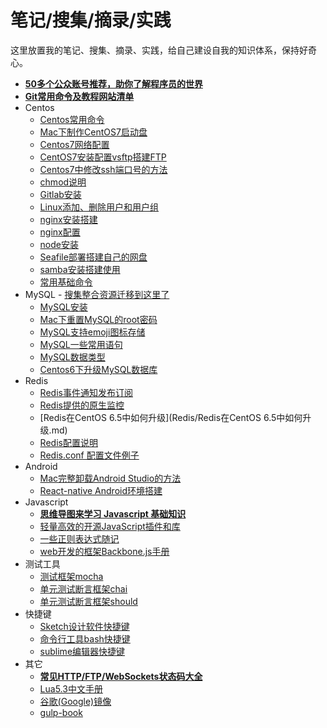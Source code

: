 # 笔记/搜集/摘录/实践

这里放置我的笔记、搜集、摘录、实践，给自己建设自我的知识体系，保持好奇心。

- **[50多个公众账号推荐，助你了解程序员的世界](other/公众账号推荐.md)**
- **[Git常用命令及教程网站清单](other/Git%E5%B8%B8%E7%94%A8%E5%91%BD%E4%BB%A4%E6%B8%85%E5%8D%95.md)**
- Centos 
    - [Centos常用命令](Centos/centos.md)
    - [Mac下制作CentOS7启动盘](Centos/Mac下制作CentOS7启动盘.md)
    - [Centos7网络配置](Centos/Centos7网络配置.md)
    - [CentOS7安装配置vsftp搭建FTP](Centos/CentOS7安装配置vsftp搭建FTP.md)
    - [Centos7中修改ssh端口号的方法](Centos/Centos7中修改ssh端口号的方法.md)
    - [chmod说明](Centos/chmod.md)
    - [Gitlab安装](Centos/gitlab安装.md)
    - [Linux添加、删除用户和用户组](Centos/Linux添加、删除用户和用户组.md)
    - [nginx安装搭建](Centos/nginx安装.md)
    - [nginx配置](Centos/nginx配置.md)
    - [node安装](Centos/node安装.md)
    - [Seafile部署搭建自己的网盘](Centos/部署Seafile搭建自己的网盘.md)
    - [samba安装搭建使用](Centos/samba.md)
    - [常用基础命令](Centos/常用基础命令.md)
- MySQL - [搜集整合资源迁移到这里了](https://github.com/jaywcjlove/mysql-tutorial)
    - [MySQL安装](MySQL/mysql安装.md)
    - [Mac下重置MySQL的root密码](MySQL/Mac下重置MySQL的root密码.md)
    - [MySQL支持emoji图标存储](MySQL/让MySQL支持emoji图标存储.md)
    - [MySQL一些常用语句](MySQL/MySQL%E4%B8%80%E4%BA%9B%E5%B8%B8%E7%94%A8%E8%AF%AD%E5%8F%A5.md)
    - [MySQL数据类型](MySQL/MySQL数据类型.md)
    - [Centos6下升级MySQL数据库](MySQL/Centos6下升级MySQL数据库.md)
- Redis
    - [Redis事件通知发布订阅](Redis/Redis事件通知发布订阅.md)
    - [Redis提供的原生监控](Redis/Redis提供的原生监控.md)
    - [Redis在CentOS 6.5中如何升级](Redis/Redis在CentOS 6.5中如何升级.md)
    - [Redis配置说明](Redis/Redis配置说明.md)
    - [Redis.conf 配置文件例子](Redis/Redis.conf)
- Android
    - [Mac完整卸载Android Studio的方法](Android/Mac%E5%AE%8C%E6%95%B4%E5%8D%B8%E8%BD%BDAndroid%20Studio%E7%9A%84%E6%96%B9%E6%B3%95.md)
    - [React-native Android环境搭建](Android/React-native%20Android%E7%8E%AF%E5%A2%83%E6%90%AD%E5%BB%BA.md)
- Javascript
    - **[思维导图来学习 Javascript 基础知识](Javascript/)**
    - [轻量高效的开源JavaScript插件和库](Javascript/轻量高效的开源JavaScript插件和库.md)
    - [一些正则表达式随记](Javascript/一些正则表达式随记.md)
    - [web开发的框架Backbone.js手册](http://jaywcjlove.github.io/handbook/index.html)
- 测试工具
    - [测试框架mocha](http://jaywcjlove.github.io/handbook/html/%E6%B5%8B%E8%AF%95%E5%B7%A5%E5%85%B7/mocha.html)
    - [单元测试断言框架chai](http://jaywcjlove.github.io/handbook/html/%E6%B5%8B%E8%AF%95%E5%B7%A5%E5%85%B7/chai.html)
    - [单元测试断言框架should](http://jaywcjlove.github.io/handbook/html/%E6%B5%8B%E8%AF%95%E5%B7%A5%E5%85%B7/should.html)
- 快捷键
    - [Sketch设计软件快捷键](http://jaywcjlove.github.io/handbook/html/Shortcuts/Sketch.html)
    - [命令行工具bash快捷键](http://jaywcjlove.github.io/handbook/html/Shortcuts/bash.html)
    - [sublime编辑器快捷键](http://jaywcjlove.github.io/handbook/html/Shortcuts/sublime.html)
- 其它
    - **[常见HTTP/FTP/WebSockets状态码大全](other/HTTP-Status-codes.md)**
    - [Lua5.3中文手册](other/Lua5.3.md)
    - [谷歌(Google)镜像](other/谷歌(Google)镜像.md)
    - [gulp-book](http://jaywcjlove.github.io/handbook/html/gulp-book.html)
